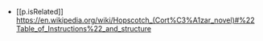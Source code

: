 


- [[p.isRelated]] https://en.wikipedia.org/wiki/Hopscotch_(Cort%C3%A1zar_novel)#%22Table_of_Instructions%22_and_structure
